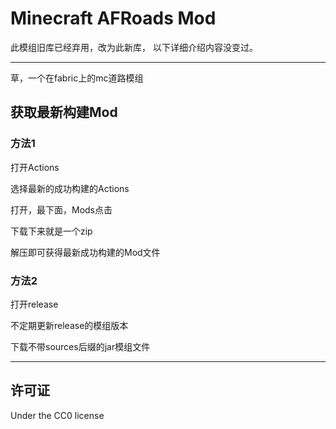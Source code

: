 # Minecraft AFRoads Mod

此模组旧库已经弃用，改为此新库，
以下详细介绍内容没变过。

-------

草，一个在fabric上的mc道路模组
  


## 获取最新构建Mod  
### 方法1  

打开Actions  

选择最新的成功构建的Actions  

打开，最下面，Mods点击  

下载下来就是一个zip  

解压即可获得最新成功构建的Mod文件  

### 方法2   

打开release   

不定期更新release的模组版本   

下载不带sources后缀的jar模组文件  
  
-------  

## 许可证  

Under the CC0 license  

